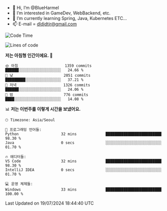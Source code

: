 - 👋 Hi, I’m @BlueHarmel
- 👀 I’m interested in GameDev, WebBackend, etc.
- 🌱 I’m currently learning Spring, Java, Kubernetes ETC...
- 📫 E-mail = dldjdtjr@gmail.com
  <!--START_SECTION:waka-->
![Code Time](http://img.shields.io/badge/Code%20Time-653%20hrs%2043%20mins-blue)

![Lines of code](https://img.shields.io/badge/%EC%A0%80%EB%8A%94%20%EC%97%AC%ED%83%9C%EA%B9%8C%EC%A7%80%20-46.4%20million%20%EC%A4%84%EC%9D%98%20%EC%BD%94%EB%93%9C%EB%A5%BC%20%EC%9E%91%EC%84%B1%ED%96%88%EC%96%B4%EC%9A%94.-blue)

**저는 아침형 인간이에요. 🐤** 

```text
🌞 아침                     1359 commits        ██████░░░░░░░░░░░░░░░░░░░   24.66 % 
🌆 낮　                     2051 commits        █████████░░░░░░░░░░░░░░░░   37.21 % 
🌃 저녁                     1326 commits        ██████░░░░░░░░░░░░░░░░░░░   24.06 % 
🌙 밤　                     776 commits         ████░░░░░░░░░░░░░░░░░░░░░   14.08 % 
```


📊 **저는 이번주를 이렇게 시간을 보냈어요.** 

```text
🕑︎ Timezone: Asia/Seoul

💬 프로그래밍 언어들: 
Python                   32 mins             █████████████████████████   98.30 % 
Java                     0 secs              ░░░░░░░░░░░░░░░░░░░░░░░░░   01.70 % 

🔥 에디터들: 
VS Code                  32 mins             █████████████████████████   98.30 % 
IntelliJ IDEA            0 secs              ░░░░░░░░░░░░░░░░░░░░░░░░░   01.70 % 

💻 운영 체제들: 
Windows                  33 mins             █████████████████████████   100.00 % 
```


 Last Updated on 19/07/2024 18:44:40 UTC
<!--END_SECTION:waka-->
<!---
BlueHarmel/BlueHarmel is a ✨ special ✨ repository because its `README.md` (this file) appears on your GitHub profile.
You can click the Preview link to take a look at your changes.
--->

